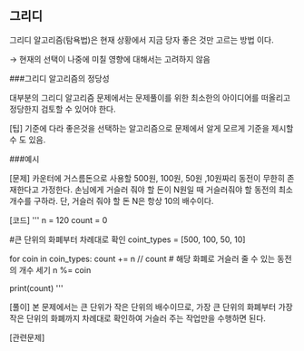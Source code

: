## 그리디
<p>
    그리디 알고리즘(탐욕법)은 현재 상황에서 지금 당자 좋은 것만 고르는 방법 이다.
</p>
<p>
        → 현재의 선택이 나중에 미칠 영향에 대해서는 고려하지 않음
</p>

###그리디 알고리즘의 정당성
<p>대부분의 그리디 알고리즘 문제에서는 문제풀이를 위한 최소한의 아이디어를 떠올리고 정당한지 검토할 수 있어야 한다.</p>

<p>[팁] 기준에 다라 좋은것을 선택하는 알고리즘으로 문제에서 알게 모르게 기준을 제시할 수 도 있음. </p>

###예시
<p>
[문제]
카운터에 거스름돈으로 사용할 500원, 100원, 50원 ,10원짜리 동전이 무한히 존재한다고 가정한다. 손님에게 거슬러 줘야 할 돈이 N원일 때 거슬러줘야 할 동전의 최소 개수를 구하라. 단, 거슬러 줘야 할 돈 N은 항상 10의 배수이다.

[코드]
'''
n = 120
count = 0

#큰 단위의 화폐부터 차례대로 확인
coint_types = [500, 100, 50, 10]

for coin in coin_types:
  count += n // count # 해당 화폐로 거슬러 줄 수 있는 동전의 개수 세기
  n %= coin

print(count)
'''

[풀이]
본 문제에서는 큰 단위가 작은 단위의 배수이므로, 가장 큰 단위의 화폐부터 가장 작은 단위의 화폐까지 차례대로 확인하여 거슬러 주는 작업만을 수행하면 된다.

[관련문제]
</p>
